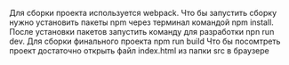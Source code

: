 Для сборки проекта используется webpack. Что бы запустить сборку нужно установить пакеты npm через терминал командой npm install. После установки пакетов запустить команду для разработки npn run dev. Для сборки финального проекта npm run build
Что бы посомтреть проект достаточно открыть файл index.html из папки src  в браузере
